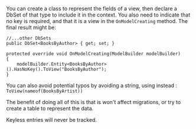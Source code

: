 You can create a class to represent the fields of a view, then declare a DbSet of that type to include it in the context.  You also need to indicate that no key is required, and that it is a view in the `OnModelCreating` method.  The final result might be:

```
//...other DbSets
public DbSet<BooksByAuthor> { get; set; }

protected override void OnModelCreating(ModelBuilder modelBuilder)
{
    modelBuilder.Entity<BooksByAuthor>().HasNoKey().ToView("BooksByAuthor");
}
```

You can also avoid potential typos by avoiding a string, using instead :
`ToView(nameof(BooksByArtist))`

The benefit of doing all of this is that is won't affect migrations, or try to create a table to represent the data.

Keyless entries will never be tracked.